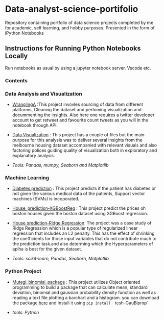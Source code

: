 # Data-analyst-science-portifolio
Repository containing portfolio of data science projects completed by me for academic, self learning, and hobby purposes. Presented in the form of iPython Notebooks

## Instructions for Running Python Notebooks Locally
Run notebooks as usual by using a jupyter notebook server, Vscode etc.

### Contents
  ### Data Analysis and Visualization
  
  * [WranglingA](https://github.com/MutegiMk/Data-analyst-science-portifolio/tree/main/WranglingA) :This project invovles sourcing of data from different platforms,       Cleaning the dataset and perfoming visualization and docummenting the insights. Also here one requires a twitter developer account to get retweet and favourite         count tweets as you will in the notebook through API.
  
  * [Data Visualization](https://github.com/MutegiMk/Data-analyst-science-portifolio/tree/main/Data%20Visualization) : This project has a couple of files but the main     purpose for this analysis was to deliver several insights from the melbourne housing dataset accompanied with relevant visuals and also factoring polices guiding       quality of visualization both in exploratory and explanatory analysis.
  
  * _Tools: Pandas, mumpy, Seaborn and Matplotlib_
  
  ### Machine Learning
   * [Diabetes prediction](https://mutegimk.github.io/Data-analyst-science-portifolio/Diabetes-prediction) : This project predicts if the patient has diabetes or not          given the various medical data of the patients, Support vector machines (SVMs) is incoporated.
   
   * [House_prediction-XGBoostReg](https://mutegimk.github.io/Data-analyst-science-portifolio/House_prediction-XGBoostReg) : This project predict the prices oh boston        houses given the boston dataset using XGBoost regression.

  *  [House prediction-Ridge Regression](https://mutegimk.github.io/Data-analyst-science-portifolio/House-prediction-Ridge-Regression): The project was a case study of        Ridge Regression which is a popular type of regularized linear regression that includes an L2 penalty. This has the effect of shrinking the coefficients for            those input variables that do not contribute much to the prediction task.and also determing which the Hyperparameters of aplha is best for the given dataset.
  
  *  _Tools: scikit-learn, Pandas, Seaborn, Matplotlib_
  
  ### Python Project
   * [Mutegi_binomial_package](https://github.com/MutegiMk/Data-analyst-science-portifolio/tree/main/mutegi_binomial_package) : This project utilizes Object oriented        programming to build a package that can calculate mean, standard deviation, binomial and gaussian probability density function as well as reading a text file          plotting a barchart and a histogram. you can download the package [here](https://pypi.org/project/tesh-gaubiprop/) and install it using `pip install 
    `tesh-GauBiprop`
    
   * _tools: Python_
   
